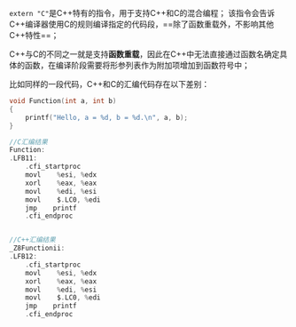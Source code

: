 `extern "C"`是C++特有的指令，用于支持C++和C的混合编程；
该指令会告诉C++编译器使用C的规则编译指定的代码段，==除了函数重载外，不影响其他C++特性==；

C++与C的不同之一就是支持**函数重载**，因此在C++中无法直接通过函数名确定具体的函数，在编译阶段需要将形参列表作为附加项增加到函数符号中；

比如同样的一段代码，C++和C的汇编代码存在以下差别：
```C
void Function(int a, int b)
{
	printf("Hello, a = %d, b = %d.\n", a, b);
}

//C汇编结果
Function:
.LFB11:
    .cfi_startproc
    movl    %esi, %edx
    xorl    %eax, %eax
    movl    %edi, %esi
    movl    $.LC0, %edi
    jmp    printf
    .cfi_endproc


//C++汇编结果
_Z8Functionii:
.LFB12:
    .cfi_startproc
    movl    %esi, %edx
    xorl    %eax, %eax
    movl    %edi, %esi
    movl    $.LC0, %edi
    jmp    printf
    .cfi_endproc
```